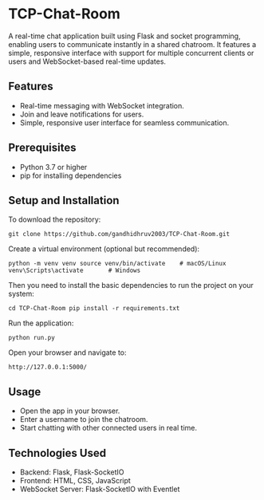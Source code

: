 # TCP-Chat-Room
A real-time chat application built using Flask and socket programming, enabling users to communicate instantly in a shared chatroom. It features a simple, responsive interface with support for multiple concurrent clients or users and WebSocket-based real-time updates.

## Features

- Real-time messaging with WebSocket integration.
- Join and leave notifications for users.
- Simple, responsive user interface for seamless communication.

## Prerequisites 

- Python 3.7 or higher
- pip for installing dependencies

## Setup and Installation 

To download the repository:

`git clone https://github.com/gandhidhruv2003/TCP-Chat-Room.git`

Create a virtual environment (optional but recommended):

`python -m venv venv
source venv/bin/activate    # macOS/Linux
venv\Scripts\activate       # Windows`

Then you need to install the basic dependencies to run the project on your system:

`cd TCP-Chat-Room
pip install -r requirements.txt`

Run the application:

`python run.py`

Open your browser and navigate to:

`http://127.0.0.1:5000/`

## Usage

- Open the app in your browser.
- Enter a username to join the chatroom.
- Start chatting with other connected users in real time.

## Technologies Used
- Backend: Flask, Flask-SocketIO
- Frontend: HTML, CSS, JavaScript
- WebSocket Server: Flask-SocketIO with Eventlet
